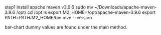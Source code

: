step1 install apache maven v3.9.6
sudo mv ~/Downloads/apache-maven-3.9.6 /opt/
cd /opt
ls
export M2_HOME=/opt/apache-maven-3.9.6
export PATH=$PATH:$M2_HOME/bin
mvn --version

bar-chart dummy values are found under the main method.

